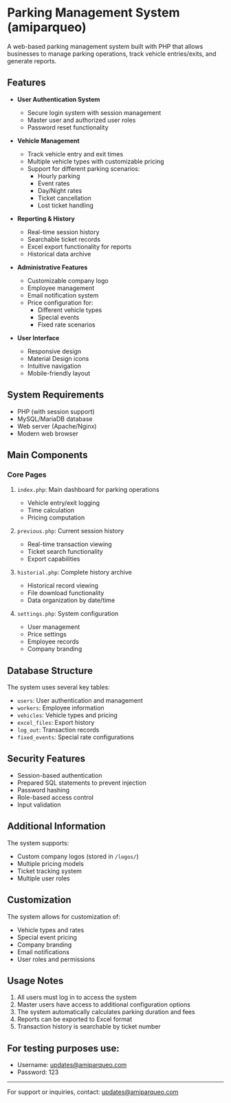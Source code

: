 # Parking Management System (amiparqueo)

A web-based parking management system built with PHP that allows businesses to manage parking operations, track vehicle entries/exits, and generate reports.

## Features

- **User Authentication System**
  - Secure login system with session management
  - Master user and authorized user roles
  - Password reset functionality

- **Vehicle Management**
  - Track vehicle entry and exit times
  - Multiple vehicle types with customizable pricing
  - Support for different parking scenarios:
    - Hourly parking
    - Event rates
    - Day/Night rates
    - Ticket cancellation
    - Lost ticket handling

- **Reporting & History**
  - Real-time session history
  - Searchable ticket records
  - Excel export functionality for reports
  - Historical data archive

- **Administrative Features**
  - Customizable company logo
  - Employee management
  - Email notification system
  - Price configuration for:
    - Different vehicle types
    - Special events
    - Fixed rate scenarios

- **User Interface**
  - Responsive design
  - Material Design icons
  - Intuitive navigation
  - Mobile-friendly layout

## System Requirements

- PHP (with session support)
- MySQL/MariaDB database
- Web server (Apache/Nginx)
- Modern web browser

## Main Components

### Core Pages

1. `index.php`: Main dashboard for parking operations
   - Vehicle entry/exit logging
   - Time calculation
   - Pricing computation

2. `previous.php`: Current session history
   - Real-time transaction viewing
   - Ticket search functionality
   - Export capabilities

3. `historial.php`: Complete history archive
   - Historical record viewing
   - File download functionality
   - Data organization by date/time

4. `settings.php`: System configuration
   - User management
   - Price settings
   - Employee records
   - Company branding

## Database Structure

The system uses several key tables:
- `users`: User authentication and management
- `workers`: Employee information
- `vehicles`: Vehicle types and pricing
- `excel_files`: Export history
- `log_out`: Transaction records
- `fixed_events`: Special rate configurations

## Security Features

- Session-based authentication
- Prepared SQL statements to prevent injection
- Password hashing
- Role-based access control
- Input validation

## Additional Information

The system supports:
- Custom company logos (stored in `/logos/`)
- Multiple pricing models
- Ticket tracking system
- Multiple user roles

## Customization

The system allows for customization of:
- Vehicle types and rates
- Special event pricing
- Company branding
- Email notifications
- User roles and permissions

## Usage Notes

1. All users must log in to access the system
2. Master users have access to additional configuration options
3. The system automatically calculates parking duration and fees
4. Reports can be exported to Excel format
5. Transaction history is searchable by ticket number

## For testing purposes use:
   - Username: updates@amiparqueo.com
   - Password: 123


---

For support or inquiries, contact: updates@amiparqueo.com
